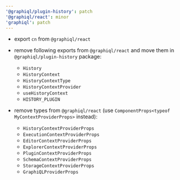 ```yaml
---
'@graphiql/plugin-history': patch
'@graphiql/react': minor
'graphiql': patch
---
```


- export `cn` from `@graphiql/react`


- remove following exports from `@graphiql/react` and move them in `@graphiql/plugin-history` package:
  - `History`
  - `HistoryContext`
  - `HistoryContextType`
  - `HistoryContextProvider`
  - `useHistoryContext`
  - `HISTORY_PLUGIN`

- remove types from `@graphiql/react` (use `ComponentProps<typeof MyContextProviderProps>` instead):
  - `HistoryContextProviderProps`
  - `ExecutionContextProviderProps`
  - `EditorContextProviderProps`
  - `ExplorerContextProviderProps`
  - `PluginContextProviderProps`
  - `SchemaContextProviderProps`
  - `StorageContextProviderProps`
  - `GraphiQLProviderProps`

